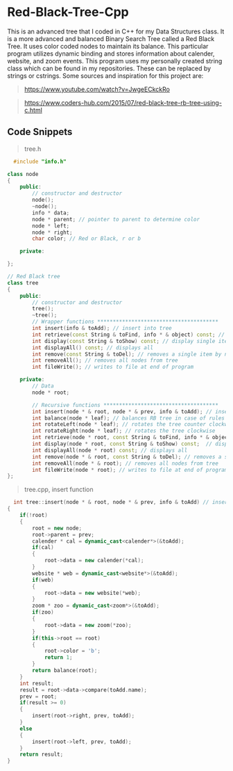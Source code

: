 # Red-Black-Tree-Cpp
This is an advanced tree that I coded in C++ for my Data Structures class. It is a more advanced and balanced Binary Search Tree called a Red Black Tree. It uses color coded nodes to maintain its balance. This particular program utilizes dynamic binding and stores information about calender, website, and zoom events.
This program uses my personally created string class which can be found in my repositories. These can be replaced by strings or cstrings. 
Some sources and inspiration for this project are: 
> https://www.youtube.com/watch?v=JwgeECkckRo

> https://www.coders-hub.com/2015/07/red-black-tree-rb-tree-using-c.html

## Code Snippets
> tree.h
```c++
  #include "info.h"

class node
{
    public:
        // constructor and destructor
        node();
        ~node();
        info * data;
        node * parent; // pointer to parent to determine color
        node * left;
        node * right;
        char color; // Red or Black, r or b

    private:

};

// Red Black tree
class tree
{
    public:
        // constructor and destructor
        tree();
        ~tree();
        // Wrapper functions ***************************************
        int insert(info & toAdd); // insert into tree
        int retrieve(const String & toFind, info * & object) const; // retrieve from tree
        int display(const String & toShow) const; // display single item by name, 1st iteration
        int displayAll() const; // displays all
        int remove(const String & toDel); // removes a single item by name, 1st iteration
        int removeAll(); // removes all nodes from tree
        int fileWrite(); // writes to file at end of program

    private:
        // Data
        node * root;

        // Recursive functions *************************************
        int insert(node * & root, node * & prev, info & toAdd); // insert into tree
        int balance(node * leaf); // balances RB tree in case of rules broken or recoloring needed
        int rotateLeft(node * leaf); // rotates the tree counter clockwise
        int rotateRight(node * leaf); // rotates the tree clockwise
        int retrieve(node * root, const String & toFind, info * & object) const;  // retrieve from tree
        int display(node * root, const String & toShow) const;  // display single item by name, 1st iteration
        int displayAll(node * root) const; // displays all
        int remove(node * & root, const String & toDel); // removes a single item by name, 1st iteration
        int removeAll(node * & root); // removes all nodes from tree
        int fileWrite(node * root); // writes to file at end of program
};
```
> tree.cpp, insert function
```c++
  int tree::insert(node * & root, node * & prev, info & toAdd) // insert into tree at leaf
{
    if(!root)
    {
        root = new node;
        root->parent = prev;
        calender * cal = dynamic_cast<calender*>(&toAdd);
        if(cal)
        {
            root->data = new calender(*cal);
        }
        website * web = dynamic_cast<website*>(&toAdd);
        if(web)
        {
            root->data = new website(*web);
        }
        zoom * zoo = dynamic_cast<zoom*>(&toAdd);
        if(zoo)
        {
            root->data = new zoom(*zoo);
        }
        if(this->root == root)
        {
            root->color = 'b';
            return 1;
        }
        return balance(root);
    }
    int result;
    result = root->data->compare(toAdd.name);
    prev = root;
    if(result >= 0)
    {
        insert(root->right, prev, toAdd);
    }
    else
    {
        insert(root->left, prev, toAdd);
    }
    return result;
}
```
